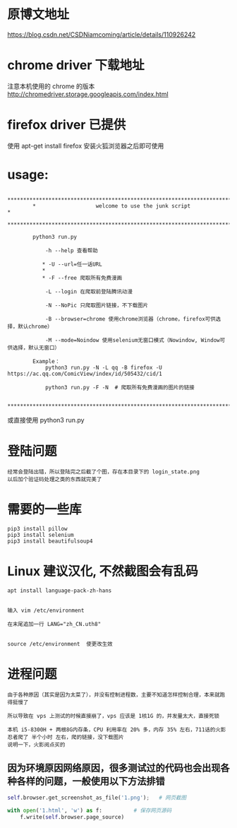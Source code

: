 # 原博文地址
https://blog.csdn.net/CSDNiamcoming/article/details/110926242	

# chrome driver 下载地址
注意本机使用的 chrome 的版本
http://chromedriver.storage.googleapis.com/index.html

# firefox driver 已提供
使用 apt-get install firefox 安装火狐浏览器之后即可使用

# usage:
            ***************************************************************************
            *                   welcome to use the junk script                        *
            ***************************************************************************
            
            python3 run.py 
                
                -h --help 查看帮助
                
               * -U --url=任一话URL 
               * 
               * -F --free 爬取所有免费漫画 
                
                -L --login 在爬取前登陆腾讯动漫
                
                -N --NoPic 只爬取图片链接，不下载图片
                
                -B --browser=chrome 使用chrome浏览器（chrome，firefox可供选择，默认chrome）
                
                -M --mode=Noindow 使用selenium无窗口模式（Nowindow, Window可供选择，默认无窗口）
            
            Example：
                python3 run.py -N -L qq -B firefox -U https://ac.qq.com/ComicView/index/id/505432/cid/1  
                
                python3 run.py -F -N  # 爬取所有免费漫画的图片的链接 
                
            ***************************************************************************

或直接使用 python3 run.py

# 登陆问题
	经常会登陆出错，所以登陆完之后截了个图，存在本目录下的 login_state.png
	以后加个验证码处理之类的东西就完美了

# 需要的一些库
	pip3 install pillow
	pip3 install selenium
	pip3 install beautifulsoup4

# Linux 建议汉化, 不然截图会有乱码
	apt install language-pack-zh-hans


	输入 vim /etc/environment     

	在末尾追加一行 LANG="zh_CN.uth8"


	source /etc/environment  使更改生效

# 进程问题
	由于各种原因（其实是因为太菜了），并没有控制进程数，主要不知道怎样控制合理，本来就跑得挺慢了
	
	所以导致在 vps 上测试的时候直接崩了，vps 应该是 1核1G 的，并发量太大，直接死锁

	本机 i5-8300H + 两根8G内存条，CPU 利用率在 20% 多，内存 35% 左右，711话的火影忍者爬了 半个小时 左右，爬的链接，没下载图片
	说明一下，火影阅点买的

## 因为环境原因网络原因，很多测试过的代码也会出现各种各样的问题，一般使用以下方法排错
```python
self.browser.get_screenshot_as_file('1.png');	# 网页截图

with open('1.html', 'w') as f:			# 保存网页源码
	f.write(self.browser.page_source)
```
		
